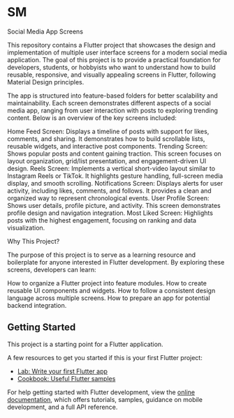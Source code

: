 # SM

Social Media App Screens

This repository contains a Flutter project that showcases the design and implementation of multiple user interface screens for a modern social media application. The goal of this project is to provide a practical foundation for developers, students, or hobbyists who want to understand how to build reusable, responsive, and visually appealing screens in Flutter, following Material Design principles.

The app is structured into feature-based folders for better scalability and maintainability. Each screen demonstrates different aspects of a social media app, ranging from user interaction with posts to exploring trending content. Below is an overview of the key screens included:

Home Feed Screen: Displays a timeline of posts with support for likes, comments, and sharing. It demonstrates how to build scrollable lists, reusable widgets, and interactive post components.
Trending Screen: Shows popular posts and content gaining traction. This screen focuses on layout organization, grid/list presentation, and engagement-driven UI design.
Reels Screen: Implements a vertical short-video layout similar to Instagram Reels or TikTok. It highlights gesture handling, full-screen media display, and smooth scrolling.
Notifications Screen: Displays alerts for user activity, including likes, comments, and follows. It provides a clean and organized way to represent chronological events.
User Profile Screen: Shows user details, profile picture, and activity. This screen demonstrates profile design and navigation integration.
Most Liked Screen: Highlights posts with the highest engagement, focusing on ranking and data visualization.

Why This Project?

The purpose of this project is to serve as a learning resource and boilerplate for anyone interested in Flutter development. By exploring these screens, developers can learn:

How to organize a Flutter project into feature modules.
How to create reusable UI components and widgets.
How to follow a consistent design language across multiple screens.
How to prepare an app for potential backend integration.

## Getting Started

This project is a starting point for a Flutter application.

A few resources to get you started if this is your first Flutter project:

- [Lab: Write your first Flutter app](https://docs.flutter.dev/get-started/codelab)
- [Cookbook: Useful Flutter samples](https://docs.flutter.dev/cookbook)

For help getting started with Flutter development, view the
[online documentation](https://docs.flutter.dev/), which offers tutorials,
samples, guidance on mobile development, and a full API reference.

